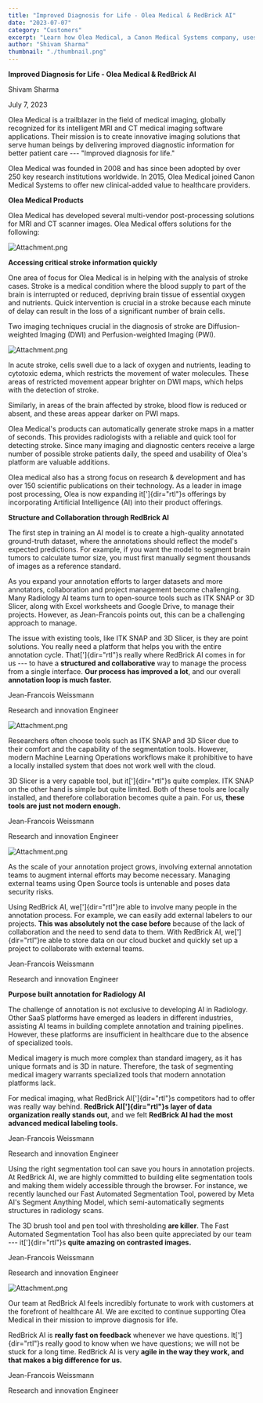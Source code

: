 ```yaml
---
title: "Improved Diagnosis for Life - Olea Medical & RedBrick AI"
date: "2023-07-07"
category: "Customers"
excerpt: "Learn how Olea Medical, a Canon Medical Systems company, uses RedBrick AI to develop intelligent MRI and CT imaging solutions. Discover how their team leverages our platform to create innovative diagnostic tools used by over 250 research institutions worldwide."
author: "Shivam Sharma"
thumbnail: "./thumbnail.png"
---
```


**Improved Diagnosis for Life - Olea Medical & RedBrick AI**

Shivam Sharma

July 7, 2023

Olea Medical is a trailblazer in the field of medical imaging, globally
recognized for its intelligent MRI and CT medical imaging software
applications. Their mission is to create innovative imaging solutions
that serve human beings by delivering improved diagnostic information
for better patient care --- "Improved diagnosis for life."

Olea Medical was founded in 2008 and has since been adopted by over 250
key research institutions worldwide. In 2015, Olea Medical joined Canon
Medical Systems to offer new clinical-added value to healthcare
providers.

**Olea Medical Products**

Olea Medical has developed several multi-vendor post-processing
solutions for MRI and CT scanner images. Olea Medical offers solutions
for the following:

![Attachment.png](./products.svg)

**Accessing critical stroke information quickly**

One area of focus for Olea Medical is in helping with the analysis of
stroke cases. Stroke is a medical condition where the blood supply to
part of the brain is interrupted or reduced, depriving brain tissue of
essential oxygen and nutrients. Quick intervention is crucial in a
stroke because each minute of delay can result in the loss of a
significant number of brain cells.

Two imaging techniques crucial in the diagnosis of stroke are
Diffusion-weighted Imaging (DWI) and Perfusion-weighted Imaging (PWI).

![Attachment.png](./mri.svg)

In acute stroke, cells swell due to a lack of oxygen and nutrients,
leading to cytotoxic edema, which restricts the movement of water
molecules. These areas of restricted movement appear brighter on DWI
maps, which helps with the detection of stroke.

Similarly, in areas of the brain affected by stroke, blood flow is
reduced or absent, and these areas appear darker on PWI maps.

Olea Medical\'s products can automatically generate stroke maps in a
matter of seconds. This provides radiologists with a reliable and quick
tool for detecting stroke. Since many imaging and diagnostic centers
receive a large number of possible stroke patients daily, the speed and
usability of Olea\'s platform are valuable additions.

Olea medical also has a strong focus on research & development and has
over 150 scientific publications on their technology. As a leader in
image post processing, Olea is now expanding it[']{dir="rtl"}s offerings
by incorporating Artificial Intelligence (AI) into their product
offerings.

**Structure and Collaboration through RedBrick AI**

The first step in training an AI model is to create a high-quality
annotated ground-truth dataset, where the annotations should reflect the
model\'s expected predictions. For example, if you want the model to
segment brain tumors to calculate tumor size, you must first manually
segment thousands of images as a reference standard.

As you expand your annotation efforts to larger datasets and more
annotators, collaboration and project management become challenging.
Many Radiology AI teams turn to open-source tools such as ITK SNAP or 3D
Slicer, along with Excel worksheets and Google Drive, to manage their
projects. However, as Jean-Francois points out, this can be a
challenging approach to manage.

The issue with existing tools, like ITK SNAP and 3D Slicer, is they are
point solutions. You really need a platform that helps you with the
entire annotation cycle. That[']{dir="rtl"}s really where RedBrick AI
comes in for us --- to have a **structured and collaborative** way to
manage the process from a single interface. **Our process has improved a
lot**, and our overall **annotation loop is much faster.**

Jean-Francois Weissmann

Research and innovation Engineer

![Attachment.png](./chart.svg)

Researchers often choose tools such as ITK SNAP and 3D Slicer due to
their comfort and the capability of the segmentation tools. However,
modern Machine Learning Operations workflows make it prohibitive to have
a locally installed system that does not work well with the cloud.

3D Slicer is a very capable tool, but it[']{dir="rtl"}s quite complex.
ITK SNAP on the other hand is simple but quite limited. Both of these
tools are locally installed, and therefore collaboration becomes quite a
pain. For us, **these tools are just not modern enough.**

Jean-Francois Weissmann

Research and innovation Engineer

![Attachment.png](./table.svg)

As the scale of your annotation project grows, involving external
annotation teams to augment internal efforts may become necessary.
Managing external teams using Open Source tools is untenable and poses
data security risks.

Using RedBrick AI, we[']{dir="rtl"}re able to involve many people in the
annotation process. For example, we can easily add external labelers to
our projects. **This was absolutely not the case before** because of the
lack of collaboration and the need to send data to them. With RedBrick
AI, we[']{dir="rtl"}re able to store data on our cloud bucket and
quickly set up a project to collaborate with external teams.

Jean-Francois Weissmann

Research and innovation Engineer

**Purpose built annotation for Radiology AI**

The challenge of annotation is not exclusive to developing AI in
Radiology. Other SaaS platforms have emerged as leaders in different
industries, assisting AI teams in building complete annotation and
training pipelines. However, these platforms are insufficient in
healthcare due to the absence of specialized tools.

Medical imagery is much more complex than standard imagery, as it has
unique formats and is 3D in nature. Therefore, the task of segmenting
medical imagery warrants specialized tools that modern annotation
platforms lack.

For medical imaging, what RedBrick AI[']{dir="rtl"}s competitors had to
offer was really way behind. **RedBrick AI[']{dir="rtl"}s layer of data
organization really stands out**, and we felt **RedBrick AI had the most
advanced medical labeling tools.**

Jean-Francois Weissmann

Research and innovation Engineer

Using the right segmentation tool can save you hours in annotation
projects. At RedBrick AI, we are highly committed to building elite
segmentation tools and making them widely accessible through the
browser. For instance, we recently launched our Fast Automated
Segmentation Tool, powered by Meta AI\'s Segment Anything Model, which
semi-automatically segments structures in radiology scans.

The 3D brush tool and pen tool with thresholding **are killer**. The
Fast Automated Segmentation Tool has also been quite appreciated by our
team --- it[']{dir="rtl"}s **quite amazing on contrasted images.**

Jean-Francois Weissmann

Research and innovation Engineer

![Attachment.png](./brush-threshold.gif)

Our team at RedBrick AI feels incredibly fortunate to work with
customers at the forefront of healthcare AI. We are excited to continue
supporting Olea Medical in their mission to improve diagnosis for life.

RedBrick AI is **really fast on feedback** whenever we have questions.
It[']{dir="rtl"}s really good to know when we have questions; we will
not be stuck for a long time. RedBrick AI is very **agile in the way
they work, and that makes a big difference for us.**

Jean-Francois Weissmann

Research and innovation Engineer
